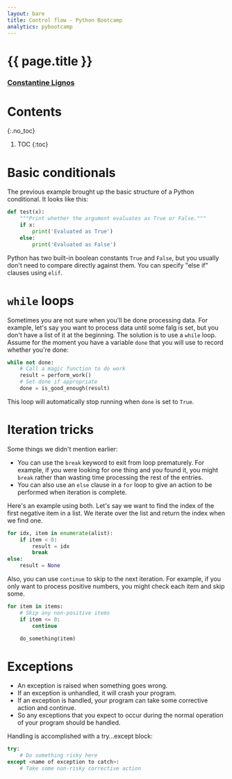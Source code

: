 ```yaml
---
layout: bare
title: Control flow - Python Bootcamp
analytics: pybootcamp
---
```

<div class="titleblock">
  <h1>{{ page.title }}</h1>
  <h3><a href="..">Constantine Lignos</a></h3>
</div>

# Contents
{:.no_toc}
1. TOC
{:toc}

# Basic conditionals

The previous example brought up the basic structure of a Python
conditional. It looks like this:

```python
def test(x):
    """Print whether the argument evaluates as True or False."""
    if x:
        print('Evaluated as True')
    else:
        print('Evaluated as False')
```

Python has two built-in boolean constants `True` and `False`, but you
usually don't need to compare directly against them. You can specify
"else if" clauses using `elif`.

# `while` loops

Sometimes you are not sure when you'll be done processing data. For
example, let's say you want to process data until some falg is set,
but you don't have a list of it at the beginning. The solution is to
use a `while` loop. Assume for the moment you have a variable `done`
that you will use to record whether you're done:

```python
while not done:
    # Call a magic function to do work
    result = perform_work()
    # Set done if appropriate
    done = is_good_enough(result)
```

This loop will automatically stop running when `done` is set to `True`.


# Iteration tricks

Some things we didn't mention earlier:

- You can use the `break` keyword to exit from loop prematurely. For
example, if you were looking for one thing and you
found it, you might `break` rather than wasting time processing the
rest of the entries.
- You can also use an `else` clause in a `for` loop to give an action
to be performed when iteration is complete.

Here's an example using both. Let's say we want to find the index of
the first negative item in a list. We iterate over the list and return
the index when we find one.

```python
for idx, item in enumerate(alist):
    if item < 0:
        result = idx
        break
else:
    result = None
```

Also, you can use `continue` to skip to the next iteration. For
example, if you only want to process positive numbers, you might check
each item and skip some.

```python
for item in items:
    # Skip any non-positive items
    if item <= 0:
        continue

    do_something(item)
```

# Exceptions

- An exception is raised when something goes wrong.
- If an exception is unhandled, it will crash your program.
- If an exception is handled, your program can take some corrective action and continue.
- So any exceptions that you expect to occur during the normal operation of your program should be handled.

Handling is accomplished with a try…except block:
```python
try:
    # Do something risky here
except <name of exception to catch>:
    # Take some non-risky corrective action
```
